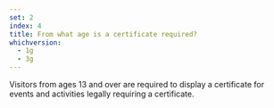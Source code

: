 ```yaml
---
set: 2
index: 4
title: From what age is a certificate required?
whichversion:
  - 1g
  - 3g
---
```

Visitors from ages 13 and over are required to display a certificate for events and activities legally requiring a certificate.
